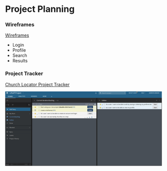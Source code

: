 # Project Planning

### Wireframes

<a href="https://github.com/Athubbard/liftoff-assignments-1/blob/master/P3-Project_Planning/WireframesPDF.pdf">Wireframes</a>
- Login 
- Profile
- Search 
- Results


### Project Tracker

<a href="https://www.pivotaltracker.com/n/projects/2237857">Church Locator Project Tracker</a>

<p>
	<a target="_blank" rel="noopener noreferrer" href="https://github.com/Athubbard/liftoff-assignments-1/blob/master/P3-Project_Planning/PivotalScreenshot.PNG"></a><img src="https://github.com/Athubbard/liftoff-assignments-1/raw/master/P3-Project_Planning/PivotalScreenshot.PNG">
</p>

